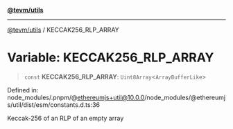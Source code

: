 [**@tevm/utils**](../README.md)

***

[@tevm/utils](../globals.md) / KECCAK256\_RLP\_ARRAY

# Variable: KECCAK256\_RLP\_ARRAY

> `const` **KECCAK256\_RLP\_ARRAY**: `Uint8Array`\<`ArrayBufferLike`\>

Defined in: node\_modules/.pnpm/@ethereumjs+util@10.0.0/node\_modules/@ethereumjs/util/dist/esm/constants.d.ts:36

Keccak-256 of an RLP of an empty array
